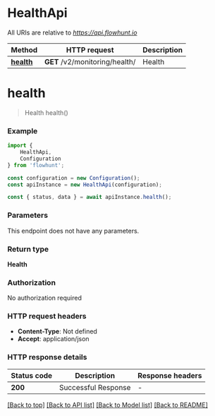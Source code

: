 # HealthApi

All URIs are relative to *https://api.flowhunt.io*

|Method | HTTP request | Description|
|------------- | ------------- | -------------|
|[**health**](#health) | **GET** /v2/monitoring/health/ | Health|

# **health**
> Health health()


### Example

```typescript
import {
    HealthApi,
    Configuration
} from 'flowhunt';

const configuration = new Configuration();
const apiInstance = new HealthApi(configuration);

const { status, data } = await apiInstance.health();
```

### Parameters
This endpoint does not have any parameters.


### Return type

**Health**

### Authorization

No authorization required

### HTTP request headers

 - **Content-Type**: Not defined
 - **Accept**: application/json


### HTTP response details
| Status code | Description | Response headers |
|-------------|-------------|------------------|
|**200** | Successful Response |  -  |

[[Back to top]](#) [[Back to API list]](../README.md#documentation-for-api-endpoints) [[Back to Model list]](../README.md#documentation-for-models) [[Back to README]](../README.md)

